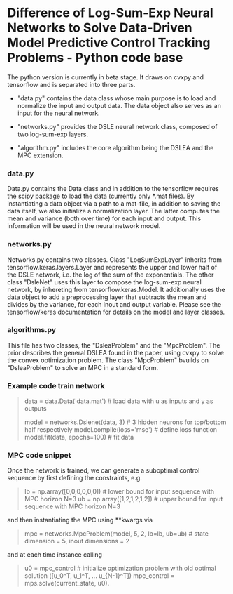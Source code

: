 Difference of Log-Sum-Exp Neural Networks to Solve Data-Driven Model  Predictive Control Tracking Problems - Python code base
========

The python version is currently in beta stage. It draws on cvxpy and tensorflow and is separated into three parts.

+ "data.py" contains the data class whose main purpose is to load and normalize the input and output data. The 
data object also serves as an input for the neural network.

+ "networks.py" provides the DSLE neural network class, composed of two log-sum-exp layers.

+ "algorithm.py" includes the core algorithm being the DSLEA and the MPC extension.

### data.py
Data.py contains the Data class and in addition to the tensorflow requires the scipy package to load the data
(currently only *.mat files). By instantiating a data object via a path to a mat-file, in addition to saving the data 
itself, we also initialize a normalization layer. The latter computes the mean and variance (both over time) for each 
input and output. This information will be used in the neural network model.

### networks.py
Networks.py contains two classes. Class "LogSumExpLayer" inherits from tensorflow.keras.layers.Layer and represents the
upper and lower half of the DSLE network, i.e. the log of the sum of the exponentials.
The other class "DsleNet" uses this layer to compose the log-sum-exp neural network, by inhereting from 
tensorflow.keras.Model. It additionally uses the data object to add a preprocessing layer that subtracts the mean and
divides by the variance, for each inout and output variable. Please see the tensorflow/keras documentation for details
on the model and layer classes.

### algorithms.py
This file has two classes, the "DsleaProblem" and the "MpcProblem". The prior describes the general DSLEA found in the
paper, using cvxpy to solve the convex optimization problem. The class "MpcProblem" bvuilds on "DsleaProblem" to solve
an MPC in a standard form.

### Example code train network
> data = data.Data('data.mat')  # load data with u as inputs and y as outputs
> 
> model = networks.Dslenet(data, 3)  # 3 hidden neurons for top/bottom half respectively
> model.compile(loss='mse')  # define loss function 
> model.fit(data, epochs=100)  # fit data

### MPC code snippet
Once the network is trained, we can generate a suboptimal control sequence by first defining the constraints, e.g.
> lb = np.array([0,0,0,0,0,0])  # lower bound for input sequence with MPC horizon N=3
> ub = np.array([1,2,1,2,1,2])  # upper bound for input sequence with MPC horizon N=3

and then instantiating the MPC using **kwargs via
> mpc = networks.MpcProblem(model, 5, 2, lb=lb, ub=ub)  # state dimension = 5, inout dimensions = 2

and at each time instance calling
> u0 = mpc_control  # initialize optimization problem with old optimal solution ([u_0^T, u_1^T, ... u_{N-1}^T])
> mpc_control = mps.solve(current_state, u0).
